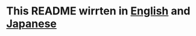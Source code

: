 # This README wirrten in **[English](https://github.com/Sessho-maru/React_Audio/blob/master/README_en.md "Read on English")** and **[Japanese](https://github.com/Sessho-maru/React_Audio/blob/master/README_jp.md "Read on Japanese")**

